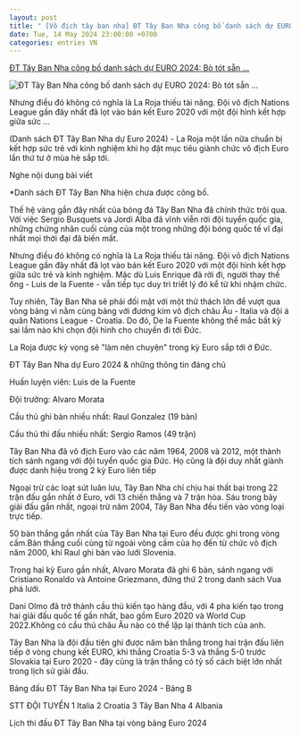 ```yaml
---
layout: post
title: " [Vô địch tây ban nha] ĐT Tây Ban Nha công bố danh sách dự EURO 2024: Bò tót sẵn ..."
date: Tue, 14 May 2024 23:00:00 +0700
categories: entries VN
---
```

[ĐT Tây Ban Nha công bố danh sách dự EURO 2024: Bò tót sẵn ...](https://thethao247.vn/euro/461-dt-tay-ban-nha-cong-bo-danh-sach-du-euro-2024-bo-tot-san-sang-nghenh-chien-d327752.html)

![ĐT Tây Ban Nha công bố danh sách dự EURO 2024: Bò tót sẵn ...](https://cdn-img.thethao247.vn/storage/files/btvttqt4/social-thumb/2024/05/14/1-1715671154jpg-142632avatar.jpg)

Nhưng điều đó không có nghĩa là La Roja thiếu tài năng. Đội vô địch Nations League gần đây nhất đã lọt vào bán kết Euro 2020 với một đội hình kết hợp giữa sức ...

(Danh sách ĐT Tây Ban Nha dự Euro 2024) - La Roja một lần nữa chuẩn bị kết hợp sức trẻ với kinh nghiệm khi họ đặt mục tiêu giành chức vô địch Euro lần thứ tư ở mùa hè sắp tới.

Nghe nội dung bài viết

*Danh sách ĐT Tây Ban Nha hiện chưa được công bố.

Thế hệ vàng gần đây nhất của bóng đá Tây Ban Nha đã chính thức trôi qua. Với việc Sergio Busquets và Jordi Alba đã vĩnh viễn rời đội tuyển quốc gia, những chứng nhân cuối cùng của một trong những đội bóng quốc tế vĩ đại nhất mọi thời đại đã biến mất.

Nhưng điều đó không có nghĩa là La Roja thiếu tài năng. Đội vô địch Nations League gần đây nhất đã lọt vào bán kết Euro 2020 với một đội hình kết hợp giữa sức trẻ và kinh nghiệm. Mặc dù Luis Enrique đã rời đi, người thay thế ông - Luis de la Fuente - vẫn tiếp tục duy trì triết lý đó kể từ khi nhậm chức.

Tuy nhiên, Tây Ban Nha sẽ phải đối mặt với một thử thách lớn để vượt qua vòng bảng vì nằm cùng bảng với đương kim vô địch châu Âu - Italia và đội á quân Nations League - Croatia. Do đó, De la Fuente không thể mắc bất kỳ sai lầm nào khi chọn đội hình cho chuyến đi tới Đức.

La Roja được kỳ vọng sẽ "làm nên chuyện" trong kỳ Euro sắp tới ở Đức.

ĐT Tây Ban Nha dự Euro 2024 & những thông tin đáng chú

Huấn luyện viên: Luis de la Fuente

Đội trưởng: Alvaro Morata

Cầu thủ ghi bàn nhiều nhất: Raul Gonzalez (19 bàn)

Cầu thủ thi đấu nhiều nhất: Sergio Ramos (49 trận)

Tây Ban Nha đã vô địch Euro vào các năm 1964, 2008 và 2012, một thành tích sánh ngang với đội tuyển quốc gia Đức. Họ cũng là đội duy nhất giành được danh hiệu trong 2 kỳ Euro liên tiếp

Ngoại trừ các loạt sút luân lưu, Tây Ban Nha chỉ chịu hai thất bại trong 22 trận đấu gần nhất ở Euro, với 13 chiến thắng và 7 trận hòa. Sáu trong bảy giải đấu gần nhất, ngoại trừ năm 2004, Tây Ban Nha đều tiến vào vòng loại trực tiếp.

50 bàn thắng gần nhất của Tây Ban Nha tại Euro đều được ghi trong vòng cấm.Bàn thắng cuối cùng từ ngoài vòng cấm của họ đến từ chức vô địch năm 2000, khi Raul ghi bàn vào lưới Slovenia.

Trong hai kỳ Euro gần nhất, Alvaro Morata đã ghi 6 bàn, sánh ngang với Cristiano Ronaldo và Antoine Griezmann, đứng thứ 2 trong danh sách Vua phá lưới.

Dani Olmo đã trở thành cầu thủ kiến tạo hàng đầu, với 4 pha kiến tạo trong hai giải đấu quốc tế gần nhất, bao gồm Euro 2020 và World Cup 2022.Không có cầu thủ châu Âu nào có thể lặp lại thành tích của anh.

Tây Ban Nha là đội đầu tiên ghi được năm bàn thắng trong hai trận đấu liên tiếp ở vòng chung kết EURO, khi thắng Croatia 5-3 và thắng 5-0 trước Slovakia tại Euro 2020 - đây cũng là trận thắng có tỷ số cách biệt lớn nhất trong lịch sử giải đấu.

Bảng đấu ĐT Tây Ban Nha tại Euro 2024 - Bảng B

STT ĐỘI TUYỂN 1 Italia 2 Croatia 3 Tây Ban Nha 4 Albania

Lịch thi đấu ĐT Tây Ban Nha tại vòng bảng Euro 2024


